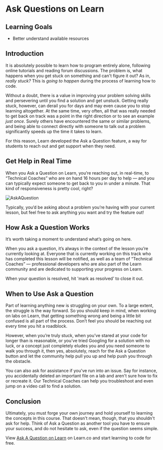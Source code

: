 # Ask Questions on Learn

## Learning Goals

- Better understand available resources

## Introduction

It is absolutely possible to learn how to program entirely alone, following
online tutorials and reading forum discussions. The problem is, what happens
when you get stuck on something and can't figure it out? As in, _really stuck?_
This is _going to happen_ during the process of learning how to code.

Without a doubt, there is a value in improving your problem solving skills and
persevering until you find a solution and get unstuck. Getting really stuck,
however, can derail you for days and may even cause you to stop learning
altogether. At the same time, very often, all that was really needed to get
back on track was a point in the right direction or to see an example _just
once_. Surely others have encountered the same or similar problems, and being
able to connect directly with someone to talk out a problem significantly speeds
up the time it takes to learn.

For this reason, Learn developed the Ask a Question feature, a way for students
to reach out and get support when they need.

## Get Help in Real Time

When you Ask a Question on Learn, you’re reaching out, in real-time, to
“Technical Coaches” who are on hand 16 hours per day to help — and you can
typically expect someone to get back to you in under a minute. That kind of
responsiveness is pretty cool, right?

![AskAQuestion](https://curriculum-content.s3.amazonaws.com/intro-to-learn/AAQImage.png)

Typically, you’d be asking about a problem you’re having with your current
lesson, but feel free to ask anything you want and try the feature out!

## How Ask a Question Works

It’s worth taking a moment to understand what’s going on here.

When you ask a question, it’s always in the context of the lesson you’re
currently looking at. Everyone that is currently working on this track who has
completed this lesson will be notified, as well as a team of “Technical Coaches”
— professional developers who are also part of the Learn community and
are dedicated to supporting your progress on Learn.

When your question is resolved, hit 'mark as resolved' to close it out.

## When to Use Ask a Question

Part of learning anything new is struggling on your own. To a large extent, the
struggle is the way forward. So you should keep in mind, when working on labs on
Learn, that getting something wrong and being a little bit confused is all part
of the process. Don’t feel you should be reaching out every time you hit a
roadblock.

However, when you’re truly stuck, when you’ve stared at your code for longer
than is reasonable, or you’ve tried Googling for a solution with no luck, or a
concept just completely eludes you and you need someone to walk you through it,
then yes, absolutely, reach for the Ask a Question button and let the community
help pull you up and help push you through the obstacle.

You can also ask for assistance if you've run into an issue. Say for instance,
you accidentally deleted an important file on a lab and aren't sure how to fix
or recreate it. Our Technical Coaches can help you troubleshoot and even jump on a
video call to find a solution.

## Conclusion

Ultimately, you must forge your own journey and hold yourself to learning the
concepts in this course. That doesn't mean, though, that you shouldn't ask for
help. Think of Ask a Question as another tool you have to ensure your
success, and do not hesitate to ask, even if the question seems simple.

<p class='util--hide'>View <a href='https://learn.co/lessons/ask-a-question'>Ask
A Question on Learn</a> on Learn.co and start learning to code for free.</p>
